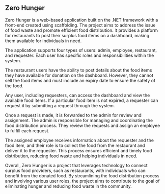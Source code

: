 ## Zero Hunger
Zero Hunger is a web-based application built on the .NET framework with a front-end created using scaffolding. The project aims to address the issue of food waste and promote efficient food distribution. It provides a platform for restaurants to post their surplus food items on a dashboard, making them available for individuals in need.

The application supports four types of users: admin, employee, restaurant, and requester. Each user has specific roles and responsibilities within the system.

The restaurant users have the ability to post details about the food items they have available for donation on the dashboard. However, they cannot sell the food items and must include an expiry date to ensure the safety of the food.

Any user, including requesters, can access the dashboard and view the available food items. If a particular food item is not expired, a requester can request it by submitting a request through the system.

Once a request is made, it is forwarded to the admin for review and assignment. The admin is responsible for managing and coordinating the food distribution process. They review the requests and assign an employee to fulfill each request.

The assigned employee receives information about the requester and the food item, and their role is to collect the food from the restaurant and deliver it to the requester. This process ensures efficient and timely food distribution, reducing food waste and helping individuals in need.

Overall, Zero Hunger is a project that leverages technology to connect surplus food providers, such as restaurants, with individuals who can benefit from the donated food. By streamlining the food distribution process and involving various user roles, the project aims to contribute to the goal of eliminating hunger and reducing food waste in the community.

